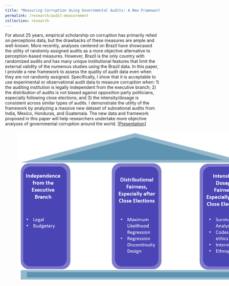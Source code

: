 ```yaml
---
title: "Measuring Corruption Using Governmental Audits: A New Framework and Dataset"
permalink: /research/audit-measurement
collection: research
---
```


For about 25 years, empirical scholarship on corruption has primarily relied on perceptions data, but the drawbacks of these measures are ample and well-known. More recently, analyses centered on Brazil have showcased the utility of randomly assigned audits as a more objective alternative to perception-based measures. However, Brazil is the only country with randomized audits and has many unique institutional features that limit the external validity of the numerous studies using the Brazil data. In this paper, I provide a new framework to assess the quality of audit data even when they are not randomly assigned. Specifically, I show that it is acceptable to use experimental or observational audit data to measure corruption when: 1) the auditing institution is legally independent from the executive branch; 2) the distribution of audits is not biased against opposition party politicians, especially following close elections; and 3) the intensity/dosage is consistent across similar types of audits. I demonstrate the utility of the framework by analyzing a massive new dataset of subnational audits from India, Mexico, Honduras, and Guatemala. The new data and framework proposed in this paper will help researchers undertake more objective analyses of governmental corruption around the world. [[Presentation](https://mikedenly.com/files/audit-measurement-presentation.pdf)]  

<figure style="width: 769px; height: 360px"  class="align-center">
  <img src="/images/new_pillars.png" alt="" />
</figure>

